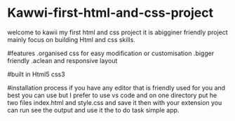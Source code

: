 # Kawwi-first-html-and-css-project

welcome to kawii my first html and css project 
it is abigginer friendly project mainly focus on building Html and css skills.

#features
.organised css for easy modification or customisation 
.bigger friendly 
.aclean and responsive layout

#built in 
Html5
css3

#installation process
if you have any editor that is friendly used for you and best you can use but I prefer to use vs code and on one directory put he two files index.html and style.css and save it then with your extension you can run see the output and use it the to do task simple app.

